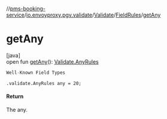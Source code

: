 //[pms-booking-service](../../../../index.md)/[io.envoyproxy.pgv.validate](../../index.md)/[Validate](../index.md)/[FieldRules](index.md)/[getAny](get-any.md)

# getAny

[java]\
open fun [getAny](get-any.md)(): [Validate.AnyRules](../-any-rules/index.md)

```kotlin
Well-Known Field Types

```
`.validate.AnyRules any = 20;`

#### Return

The any.